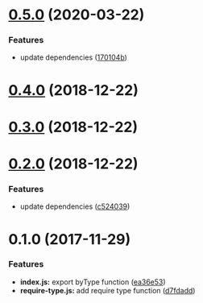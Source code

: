 <a name="0.5.0"></a>
# [0.5.0](https://github.com/stfsy/node-modules-scan/compare/v0.4.0...v0.5.0) (2020-03-22)


### Features

* update dependencies ([170104b](https://github.com/stfsy/node-modules-scan/commit/170104b))



<a name="0.4.0"></a>
# [0.4.0](https://github.com/stfsy/node-modules-scan/compare/v0.3.0...v0.4.0) (2018-12-22)



<a name="0.3.0"></a>
# [0.3.0](https://github.com/stfsy/node-modules-scan/compare/v0.2.0...v0.3.0) (2018-12-22)



<a name="0.2.0"></a>
# [0.2.0](https://github.com/stfsy/node-modules-scan/compare/v0.1.0...v0.2.0) (2018-12-22)


### Features

* update dependencies ([c524039](https://github.com/stfsy/node-modules-scan/commit/c524039))



<a name="0.1.0"></a>
# 0.1.0 (2017-11-29)


### Features

* **index.js:** export byType function ([ea36e53](https://github.com/stfsy/node-modules-scan/commit/ea36e53))
* **require-type.js:** add require type function ([d7fdadd](https://github.com/stfsy/node-modules-scan/commit/d7fdadd))



